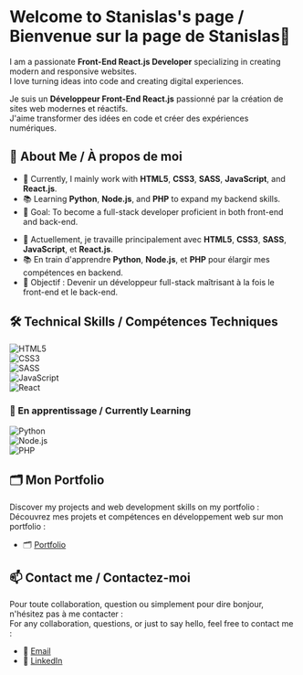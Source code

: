# Welcome to Stanislas's page / Bienvenue sur la page de Stanislas👋  

I am a passionate **Front-End React.js Developer** specializing in creating modern and responsive websites.  
I love turning ideas into code and creating digital experiences.  

Je suis un **Développeur Front-End React.js** passionné par la création de sites web modernes et réactifs.  
J'aime transformer des idées en code et créer des expériences numériques.  

## 💼 About Me / À propos de moi  

- 🌱 Currently, I mainly work with **HTML5**, **CSS3**, **SASS**, **JavaScript**, and **React.js**.  
- 📚 Learning **Python**, **Node.js**, and **PHP** to expand my backend skills.  
- 🎯 Goal: To become a full-stack developer proficient in both front-end and back-end.
<!---->
- 🌱 Actuellement, je travaille principalement avec **HTML5**, **CSS3**, **SASS**, **JavaScript**, et **React.js**.  
- 📚 En train d'apprendre **Python**, **Node.js**, et **PHP** pour élargir mes compétences en backend.  
- 🎯 Objectif : Devenir un développeur full-stack maîtrisant à la fois le front-end et le back-end.  

## 🛠️ Technical Skills / Compétences Techniques  

![HTML5](https://img.shields.io/badge/-HTML5-E34F26?style=flat&logo=html5&logoColor=white)  
![CSS3](https://img.shields.io/badge/-CSS3-1572B6?style=flat&logo=css3)  
![SASS](https://img.shields.io/badge/-SASS-CC6699?style=flat&logo=sass&logoColor=white)  
![JavaScript](https://img.shields.io/badge/-JavaScript-F7DF1E?style=flat&logo=javascript&logoColor=black)  
![React](https://img.shields.io/badge/-React-61DAFB?style=flat&logo=react&logoColor=black)  

### 🌱 En apprentissage / Currently Learning  

![Python](https://img.shields.io/badge/-Python-3776AB?style=flat&logo=python&logoColor=white)  
![Node.js](https://img.shields.io/badge/-Node.js-339933?style=flat&logo=nodedotjs&logoColor=white)  
![PHP](https://img.shields.io/badge/-PHP-777BB4?style=flat&logo=php&logoColor=white)  

## 🗂️ Mon Portfolio  

Discover my projects and web development skills on my portfolio :    
Découvrez mes projets et compétences en développement web sur mon portfolio :   

- 🗂️ [Portfolio](https://stanislas-portfolio.netlify.app/)  

## 📫 Contact me / Contactez-moi    

Pour toute collaboration, question ou simplement pour dire bonjour, n'hésitez pas à me contacter :    
For any collaboration, questions, or just to say hello, feel free to contact me :    

- 📧 [Email](stan.mainguy@gmail.com)
- 🔗 [LinkedIn](https://www.linkedin.com/in/stanislas-mainguy-322a972b3/)

